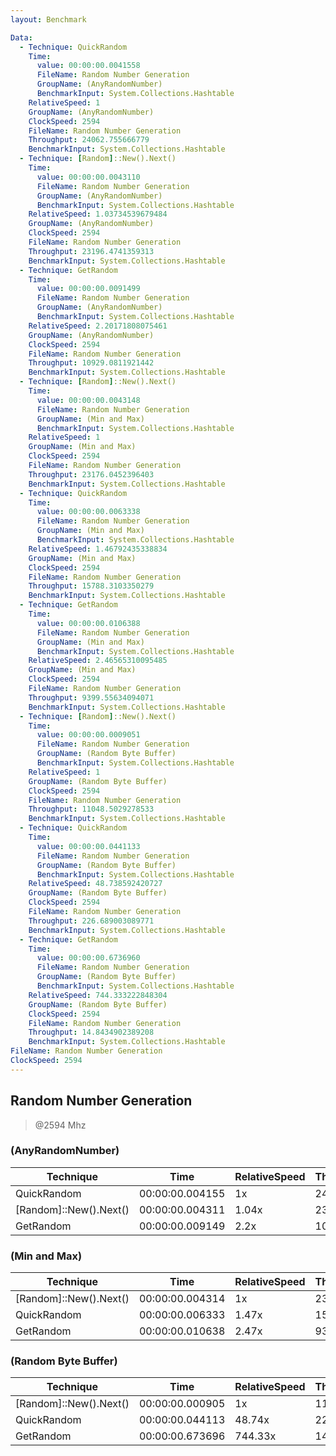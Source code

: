 ```yaml
---
layout: Benchmark

Data: 
  - Technique: QuickRandom
    Time: 
      value: 00:00:00.0041558
      FileName: Random Number Generation
      GroupName: (AnyRandomNumber)
      BenchmarkInput: System.Collections.Hashtable
    RelativeSpeed: 1
    GroupName: (AnyRandomNumber)
    ClockSpeed: 2594
    FileName: Random Number Generation
    Throughput: 24062.755666779
    BenchmarkInput: System.Collections.Hashtable
  - Technique: [Random]::New().Next()
    Time: 
      value: 00:00:00.0043110
      FileName: Random Number Generation
      GroupName: (AnyRandomNumber)
      BenchmarkInput: System.Collections.Hashtable
    RelativeSpeed: 1.03734539679484
    GroupName: (AnyRandomNumber)
    ClockSpeed: 2594
    FileName: Random Number Generation
    Throughput: 23196.4741359313
    BenchmarkInput: System.Collections.Hashtable
  - Technique: GetRandom
    Time: 
      value: 00:00:00.0091499
      FileName: Random Number Generation
      GroupName: (AnyRandomNumber)
      BenchmarkInput: System.Collections.Hashtable
    RelativeSpeed: 2.20171808075461
    GroupName: (AnyRandomNumber)
    ClockSpeed: 2594
    FileName: Random Number Generation
    Throughput: 10929.0811921442
    BenchmarkInput: System.Collections.Hashtable
  - Technique: [Random]::New().Next()
    Time: 
      value: 00:00:00.0043148
      FileName: Random Number Generation
      GroupName: (Min and Max)
      BenchmarkInput: System.Collections.Hashtable
    RelativeSpeed: 1
    GroupName: (Min and Max)
    ClockSpeed: 2594
    FileName: Random Number Generation
    Throughput: 23176.0452396403
    BenchmarkInput: System.Collections.Hashtable
  - Technique: QuickRandom
    Time: 
      value: 00:00:00.0063338
      FileName: Random Number Generation
      GroupName: (Min and Max)
      BenchmarkInput: System.Collections.Hashtable
    RelativeSpeed: 1.46792435338834
    GroupName: (Min and Max)
    ClockSpeed: 2594
    FileName: Random Number Generation
    Throughput: 15788.3103350279
    BenchmarkInput: System.Collections.Hashtable
  - Technique: GetRandom
    Time: 
      value: 00:00:00.0106388
      FileName: Random Number Generation
      GroupName: (Min and Max)
      BenchmarkInput: System.Collections.Hashtable
    RelativeSpeed: 2.46565310095485
    GroupName: (Min and Max)
    ClockSpeed: 2594
    FileName: Random Number Generation
    Throughput: 9399.55634094071
    BenchmarkInput: System.Collections.Hashtable
  - Technique: [Random]::New().Next()
    Time: 
      value: 00:00:00.0009051
      FileName: Random Number Generation
      GroupName: (Random Byte Buffer)
      BenchmarkInput: System.Collections.Hashtable
    RelativeSpeed: 1
    GroupName: (Random Byte Buffer)
    ClockSpeed: 2594
    FileName: Random Number Generation
    Throughput: 11048.5029278533
    BenchmarkInput: System.Collections.Hashtable
  - Technique: QuickRandom
    Time: 
      value: 00:00:00.0441133
      FileName: Random Number Generation
      GroupName: (Random Byte Buffer)
      BenchmarkInput: System.Collections.Hashtable
    RelativeSpeed: 48.738592420727
    GroupName: (Random Byte Buffer)
    ClockSpeed: 2594
    FileName: Random Number Generation
    Throughput: 226.689003089771
    BenchmarkInput: System.Collections.Hashtable
  - Technique: GetRandom
    Time: 
      value: 00:00:00.6736960
      FileName: Random Number Generation
      GroupName: (Random Byte Buffer)
      BenchmarkInput: System.Collections.Hashtable
    RelativeSpeed: 744.333222848304
    GroupName: (Random Byte Buffer)
    ClockSpeed: 2594
    FileName: Random Number Generation
    Throughput: 14.8434902389208
    BenchmarkInput: System.Collections.Hashtable
FileName: Random Number Generation
ClockSpeed: 2594
---
```

Random Number Generation
------------------------
> @2594 Mhz


### (AnyRandomNumber)


|Technique             |Time           |RelativeSpeed|Throughput|
|----------------------|---------------|-------------|----------|
|QuickRandom           |00:00:00.004155|1x           |24062.76/s|
|[Random]::New().Next()|00:00:00.004311|1.04x        |23196.47/s|
|GetRandom             |00:00:00.009149|2.2x         |10929.08/s|


### (Min and Max)


|Technique             |Time           |RelativeSpeed|Throughput|
|----------------------|---------------|-------------|----------|
|[Random]::New().Next()|00:00:00.004314|1x           |23176.05/s|
|QuickRandom           |00:00:00.006333|1.47x        |15788.31/s|
|GetRandom             |00:00:00.010638|2.47x        |9399.56/s |


### (Random Byte Buffer)


|Technique             |Time           |RelativeSpeed|Throughput|
|----------------------|---------------|-------------|----------|
|[Random]::New().Next()|00:00:00.000905|1x           |11048.5/s |
|QuickRandom           |00:00:00.044113|48.74x       |226.69/s  |
|GetRandom             |00:00:00.673696|744.33x      |14.84/s   |
